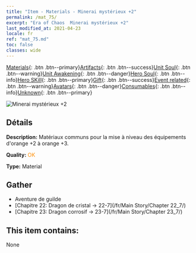 ```yaml
---
title: "Item - Materials - Minerai mystérieux +2"
permalink: /mat_75/
excerpt: "Era of Chaos  Minerai mystérieux +2"
last_modified_at: 2021-04-23
locale: fr
ref: "mat_75.md"
toc: false
classes: wide
---
```

 [Materials](/ItemsFR/){: .btn .btn--primary}[Artifacts](/ItemsFR/Artifacts/){: .btn .btn--success}[Unit Soul](/ItemsFR/UnitSoul/){: .btn .btn--warning}[Unit Awakening](/ItemsFR/UnitAwakening/){: .btn .btn--danger}[Hero Soul](/ItemsFR/HeroSoul/){: .btn .btn--info}[Hero SKill](/ItemsFR/HeroSkill/){: .btn .btn--primary}[Gift](/ItemsFR/Gift/){: .btn .btn--success}[Event related](/ItemsFR/Events/){: .btn .btn--warning}[Avatars](/ItemsFR/Avatars/){: .btn .btn--danger}[Consumables](/ItemsFR/Consumables/){: .btn .btn--info}[Unknown](/ItemsFR/Unknown/){: .btn .btn--primary}

 ![Minerai mystérieux +2](/images/t/i_cailiao_kuangshi3.png)

## Détails
 **Description:** Matériaux communs pour la mise à niveau des équipements d'orange +2 à orange +3.

 **Quality:** <span style="color: #FF8C00">OK</span>

 **Type:** Material

## Gather

*    Aventure de guilde 
*    [Chapitre 22: Dragon de cristal -> 22-7](/fr/Main Story/Chapter 22_7/) 
*    [Chapitre 23: Dragon corrosif -> 23-7](/fr/Main Story/Chapter 23_7/) 

## This item contains:

  None

